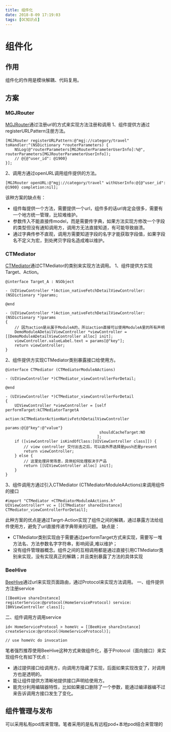 ```yaml
---
title: 组件化
date: 2018-8-09 17:19:03
tags: [OC知识点]
---
```


# 组件化

## 作用

组件化的作用是模块解耦、代码复用。

## 方案

### MGJRouter

[MGJRouter](https://github.com/meili/MGJRouter)通过注册url的方式来实现方法注册和调用
1、组件提供方通过registerURLPattern注册方法。

```
[MGJRouter registerURLPattern:@"mgj://category/travel" toHandler:^(NSDictionary *routerParameters) {
    NSLog(@"routerParameters[MGJRouterParameterUserInfo]:%@", routerParameters[MGJRouterParameterUserInfo]);
    // @{@"user_id": @1900}
}];

```

2、调用方通过openURL调用组件提供的方法。

```
[MGJRouter openURL:@"mgj://category/travel" withUserInfo:@{@"user_id": @1900} completion:nil];

```

该种方案的缺点有：

*   组件每提供一个方法，需要提供一个url，组件多的话url肯定会很多，需要有一个地方统一管理，比较难维护。
*   参数传入不能直接传model，而是需要传字典，如果方法实现方修改一个字段的类型但没有通知调用方，调用方无法直接知道，有可能导致崩溃。
*   通过字典传参不直观，调用方需要知道字段的名字才能获取字段值，如果字段名不定义为宏，到处拷贝字段名造成难以维护。

### CTMediator

[CTMediator](https://github.com/casatwy/CTMediator)通过CTMediator的类别来实现方法调用。
1、组件提供方实现Target、Action。

```
@interface Target_A : NSObject

- (UIViewController *)Action_nativeFetchDetailViewController:(NSDictionary *)params;

@end

- (UIViewController *)Action_nativeFetchDetailViewController:(NSDictionary *)params
{
    // 因为action是从属于ModuleA的，所以action直接可以使用ModuleA里的所有声明
    DemoModuleADetailViewController *viewController = [[DemoModuleADetailViewController alloc] init];
    viewController.valueLabel.text = params[@"key"];
    return viewController;
}

```

2、组件提供方实现CTMediator类别暴露接口给使用方。

```
@interface CTMediator (CTMediatorModuleAActions)

- (UIViewController *)CTMediator_viewControllerForDetail;

@end

- (UIViewController *)CTMediator_viewControllerForDetail
{
    UIViewController *viewController = [self performTarget:kCTMediatorTargetA
                                                    action:kCTMediatorActionNativFetchDetailViewController
                                                    params:@{@"key":@"value"}
                                         shouldCacheTarget:NO
                                        ];
    if ([viewController isKindOfClass:[UIViewController class]]) {
        // view controller 交付出去之后，可以由外界选择是push还是present
        return viewController;
    } else {
        // 这里处理异常场景，具体如何处理取决于产品
        return [[UIViewController alloc] init];
    }
}

```

3、组件调用方通过引入CTMediator (CTMediatorModuleAActions)来调用组件的接口

```
#import "CTMediator +CTMediatorModuleAActions.h"
UIViewController* vc = [[CTMediator sharedInstance] CTMediator_viewControllerForDetail];

```

此种方案的优点是通过Targrt-Action实现了组件之间的解耦，通过暴露方法给组件使用方，避免了url直接传递字典带来的问题。
缺点是：

*   CTMediator类别实现由于需要通过performTarget方式来实现，需要写一堆方法名、方法参数名字字符串，影响阅读,难以维护；
*   没有组件管理器概念。组件之间的互相调用都是通过直接引用CTMediator类别来实现，没有实现真正的解耦；并且类别暴露了方法的具体实现

### BeeHive

[BeeHive](https://github.com/alibaba/BeeHive)通过url来实现页面路由，通过Protocol来实现方法调用。
一、组件提供方注册service

```
[[BeeHive shareInstance] registerService:@protocol(HomeServiceProtocol) service:[BHViewController class]];

```

二、组件调用方调用service

```
id< HomeServiceProtocol > homeVc = [[BeeHive shareInstance] createService:@protocol(HomeServiceProtocol)];

// use homeVc do invocation

```

笔者强烈推荐使用BeeHive这种方式来做组件化，基于Protocol（面向接口）来实现组件化有如下优点：

*   通过提供接口给调用方，向调用方隐藏了实现，后面如果实现改变了，对调用方也是透明的。
*   能让组件提供方清晰地提供接口声明给使用方。
*   能充分利用编辑器特性，比如如果接口删除了一个参数，能通过编译器编不过来告诉调用方接口发生了变化。

## 组件管理与发布

可以采用私有pod库来管理。笔者采用的是私有远程pod+本地pod结合来管理的

